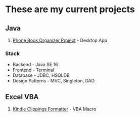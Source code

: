 # These are my current projects

## Java
1. [Phone Book Organizer Project](https://github.com/mariojoshua/PhoneBookApp) - Desktop App

### Stack 
- Backend - Java SE 16 
- Frontend - Terminal
- Database - JDBC, HSQLDB
- Design Patterns - MVC, Singleton, DAO

## Excel VBA
1. [Kindle Clippings Formatter](https://github.com/mariojoshua/KindleClippingsFormatter) - VBA Macro
  

